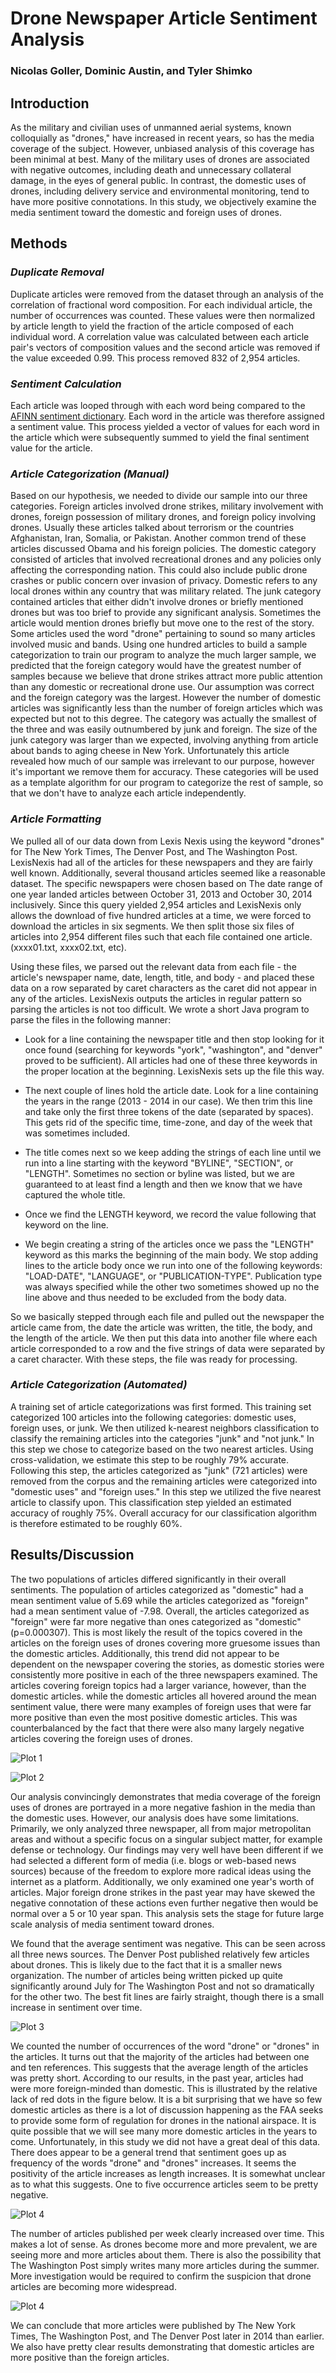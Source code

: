 
<link href="https://raw.githubusercontent.com/jasonm23/markdown-css-themes/gh-pages/swiss.css" type="text/css" rel="stylesheet"></link>

# Drone Newspaper Article Sentiment Analysis

### Nicolas Goller, Dominic Austin, and Tyler Shimko

## Introduction

As the military and civilian uses of unmanned aerial systems, known colloquially as "drones," have increased in recent years, so has the media coverage of the subject. However, unbiased analysis of this coverage has been minimal at best. Many of the military uses of drones are associated with negative outcomes, including death and unnecessary collateral damage, in the eyes of  general public. In contrast, the domestic uses of drones, including delivery service and environmental monitoring, tend to have more positive connotations. In this study, we objectively examine the media sentiment toward the domestic and foreign uses of drones.

## Methods

### *Duplicate Removal*

Duplicate articles were removed from the dataset through an analysis of the correlation of fractional word composition. For each individual article, the number of occurrences was counted. These values were then normalized by article length to yield the fraction of the article composed of each individual word. A correlation value was calculated between each article pair's vectors of composition values and the second article was removed if the value exceeded 0.99. This process removed 832 of 2,954 articles.

### *Sentiment Calculation*

Each article was looped through with each word being compared to the [AFINN sentiment dictionary](http://www2.imm.dtu.dk/pubdb/views/publication_details.php?id=6010). Each word in the article was therefore assigned a sentiment value. This process yielded a vector of values for each word in the article which were subsequently summed to yield the final sentiment value for the article.

### *Article Categorization (Manual)*

Based on our hypothesis, we needed to divide our sample into our three categories. Foreign articles involved drone strikes, military involvement with drones, foreign possession of military drones, and foreign policy involving drones. Usually these articles talked about terrorism or the countries Afghanistan, Iran, Somalia, or Pakistan. Another common trend of these articles discussed Obama and his foreign policies. The domestic category consisted of articles that involved recreational drones and any policies only affecting the corresponding nation. This could also include public drone crashes or public concern over invasion of privacy. Domestic refers to any local drones within any country that was military related.  The junk category contained articles that either didn't involve drones or briefly mentioned drones but was too brief to provide any significant analysis. Sometimes the article would mention drones briefly but move one to the rest of the story. Some articles used the word "drone" pertaining to sound so many articles involved music and bands.
Using one hundred articles to build a sample categorization to train our program to analyze the much larger sample, we predicted that the foreign category would have the greatest number of samples because we believe that drone strikes attract more public attention than any domestic or recreational drone use. Our assumption was correct and the foreign category was the largest. However the number of domestic articles was significantly less than the number of foreign articles which was expected but not to this degree. The category was actually the smallest of the three and was easily outnumbered by junk and foreign. The size of the junk category was larger than we expected, involving anything from article about bands to aging cheese in New York. Unfortunately this article revealed how much of our sample was irrelevant to our purpose, however it's important we remove them for accuracy. These categories will be used as a template algorithm for our program to categorize the rest of sample, so that we don't have to analyze each article independently. 

### *Article Formatting*

We pulled all of our data down from Lexis Nexis using the keyword "drones" for The New York Times, The Denver Post, and The Washington Post. LexisNexis had all of the articles for these newspapers and they are fairly well known. Additionally, several thousand articles seemed like a reasonable dataset. The specific newspapers were chosen based on The date range of one year landed articles between October 31, 2013 and October 30, 2014 inclusively. Since this query yielded 2,954 articles and LexisNexis only allows the download of five hundred articles at a time, we were forced to download the articles in six segments. We then split those six files of articles into 2,954 different files such that each file contained one article. (xxxx01.txt, xxxx02.txt, etc). 

Using these files, we parsed out the relevant data from each file - the article's newspaper name, date, length, title, and body - and placed these data on a row separated by caret characters as the caret did not appear in any of the articles. LexisNexis outputs the articles in regular pattern so parsing the articles is not too difficult. We wrote a short Java program to parse the files in the following manner:

+ Look for a line containing the newspaper title and then stop looking for it once found (searching for keywords "york", "washington", and "denver" proved to be sufficient). All articles had one of these three keywords in the proper location at the beginning. LexisNexis sets up the file this way.

+ The next couple of lines hold the article date. Look for a line containing the years in the range (2013 - 2014 in our case). We then trim this line and take only the first three tokens of the date (separated by spaces). This gets rid of the specific time, time-zone, and day of the week that was sometimes included.

+ The title comes next so we keep adding the strings of each line until we run into a line starting with the keyword "BYLINE", "SECTION", or "LENGTH". Sometimes no section or byline was listed, but we are guaranteed to at least find a length and then we know that we have captured the whole title.

+ Once we find the LENGTH keyword, we record the value following that keyword on the line.

+ We begin creating a string of the articles once we pass the "LENGTH" keyword as this marks the beginning of the main body. We stop adding lines to the article body once we run into one of the following keywords: "LOAD-DATE", "LANGUAGE", or "PUBLICATION-TYPE". Publication type was always specified while the other two sometimes showed up no the line above and thus needed to be excluded from the body data.

So we basically stepped through each file and pulled out the newspaper the article came from, the date the article was written, the title, the body, and the length of the article. We then put this data into another file where each article corresponded to a row and the five strings of data were separated by a caret character. With these steps, the file was ready for processing.

### *Article Categorization (Automated)*

A training set of article categorizations was first formed. This training set categorized 100 articles into the following categories: domestic uses, foreign uses, or junk. We then utilized k-nearest neighbors classification to classify the remaining articles into the categories "junk" and "not junk." In this step we chose to categorize based on the two nearest articles. Using cross-validation, we estimate this step to be roughly 79% accurate. Following this step, the articles categorized as "junk" (721 articles) were removed from the corpus and the remaining articles were categorized into "domestic uses" and "foreign uses." In this step we utilized the five nearest article to classify upon. This classification step yielded an estimated accuracy of roughly 75%. Overall accuracy for our classification algorithm is therefore estimated to be roughly 60%.

## Results/Discussion

The two populations of articles differed significantly in their overall sentiments. The population of articles categorized as "domestic" had a mean sentiment value of 5.69 while the articles categorized as "foreign" had a mean sentiment value of -7.98. Overall, the articles categorized as "foreign" were far more negative than ones categorized as "domestic" (p=0.000307). This is most likely the result of the topics covered in the articles on the foreign uses of drones covering more gruesome issues than the domestic articles. Additionally, this trend did not appear to be dependent on the newspaper covering the stories, as domestic stories were consistently more positive in each of the three newspapers examined. The articles covering foreign topics had a larger variance, however, than the domestic articles. while the domestic articles all hovered around the mean sentiment value, there were many examples of foreign uses that were far more positive than even the most positive domestic articles. This was counterbalanced by the fact that there were also many largely negative articles covering the foreign uses of drones.

![Plot 1](Plot-2.jpg)

![Plot 2](Plot-4.jpg)

Our analysis convincingly demonstrates that media coverage of the foreign uses of drones are portrayed in a more negative fashion in the media than the domestic uses. However, our analysis does have some limitations. Primarily, we only analyzed three newspaper, all from major metropolitan areas and without a specific focus on a singular subject matter, for example defense or technology. Our findings may very well have been different if we had selected a different form of media (i.e. blogs or web-based news sources) because of the freedom to explore more radical ideas using the internet as a platform. Additionally, we only examined one year's worth of articles. Major foreign drone strikes in the past year may have skewed the negative connotation of these actions even further negative then would be normal over a 5 or 10 year span. This analysis sets the stage for future large scale analysis of media sentiment toward drones.
 
We found that the average sentiment was negative. This can be seen across all three news sources. The Denver Post published relatively few articles about drones. This is likely due to the fact that it is a smaller news organization. The number of articles being written picked up quite significantly around July for The Washington Post and not so dramatically for the other two. The best fit lines are fairly straight, though there is a small increase in sentiment over time. 

![Plot 3](Plot-0.jpg)

We counted the number of occurrences of the word "drone" or "drones" in the articles. It turns out that the majority of the articles had between one and ten references. This suggests that the average length of the articles was pretty short. According to our results, in the past year, articles had were more foreign-minded than domestic. This is illustrated by the relative lack of red dots in the figure below. It is a bit surprising that we have so few domestic articles as there is a lot of discussion happening as the FAA seeks to provide some form of regulation for drones in the national airspace. It is quite possible that we will see many more domestic articles in the years to come. Unfortunately, in this study we did not have a great deal of this data. There does appear to be a general trend that sentiment goes up as frequency of the words "drone" and "drones" increases. It seems the positivity of the article increases as length increases. It is somewhat unclear as to what this suggests. One to five occurrence articles seem to be pretty negative.   

![Plot 4](Plot-1.jpg)

The number of articles published per week clearly increased over time. This makes a lot of sense. As drones become more and more prevalent, we are seeing more and more articles about them. There is also the possibility that The Washington Post simply writes many more articles during the summer. More investigation would be required to confirm the suspicion that drone articles are becoming more widespread.

![Plot 4](Plot-3.jpg)

We can conclude that more articles were published by The New York Times, The Washington Post, and The Denver Post later in 2014 than earlier. We also have pretty clear results demonstrating that domestic articles are more positive than the foreign articles. 
